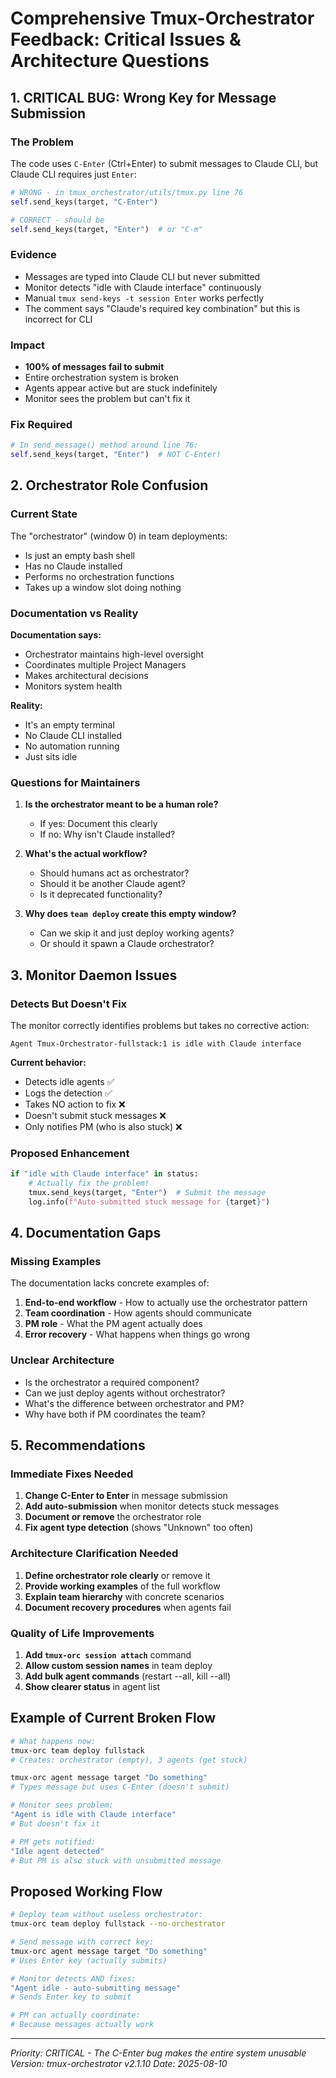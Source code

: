# Comprehensive Tmux-Orchestrator Feedback: Critical Issues & Architecture Questions

## 1. CRITICAL BUG: Wrong Key for Message Submission

### The Problem
The code uses `C-Enter` (Ctrl+Enter) to submit messages to Claude CLI, but Claude CLI requires just `Enter`:

```python
# WRONG - in tmux_orchestrator/utils/tmux.py line 76
self.send_keys(target, "C-Enter")

# CORRECT - should be
self.send_keys(target, "Enter")  # or "C-m"
```

### Evidence
- Messages are typed into Claude CLI but never submitted
- Monitor detects "idle with Claude interface" continuously
- Manual `tmux send-keys -t session Enter` works perfectly
- The comment says "Claude's required key combination" but this is incorrect for CLI

### Impact
- **100% of messages fail to submit**
- Entire orchestration system is broken
- Agents appear active but are stuck indefinitely
- Monitor sees the problem but can't fix it

### Fix Required
```python
# In send_message() method around line 76:
self.send_keys(target, "Enter")  # NOT C-Enter!
```

## 2. Orchestrator Role Confusion

### Current State
The "orchestrator" (window 0) in team deployments:
- Is just an empty bash shell
- Has no Claude installed
- Performs no orchestration functions
- Takes up a window slot doing nothing

### Documentation vs Reality

**Documentation says:**
- Orchestrator maintains high-level oversight
- Coordinates multiple Project Managers
- Makes architectural decisions
- Monitors system health

**Reality:**
- It's an empty terminal
- No Claude CLI installed
- No automation running
- Just sits idle

### Questions for Maintainers

1. **Is the orchestrator meant to be a human role?**
   - If yes: Document this clearly
   - If no: Why isn't Claude installed?

2. **What's the actual workflow?**
   - Should humans act as orchestrator?
   - Should it be another Claude agent?
   - Is it deprecated functionality?

3. **Why does `team deploy` create this empty window?**
   - Can we skip it and just deploy working agents?
   - Or should it spawn a Claude orchestrator?

## 3. Monitor Daemon Issues

### Detects But Doesn't Fix
The monitor correctly identifies problems but takes no corrective action:

```log
Agent Tmux-Orchestrator-fullstack:1 is idle with Claude interface
```

**Current behavior:**
- Detects idle agents ✅
- Logs the detection ✅
- Takes NO action to fix ❌
- Doesn't submit stuck messages ❌
- Only notifies PM (who is also stuck) ❌

### Proposed Enhancement
```python
if "idle with Claude interface" in status:
    # Actually fix the problem!
    tmux.send_keys(target, "Enter")  # Submit the message
    log.info(f"Auto-submitted stuck message for {target}")
```

## 4. Documentation Gaps

### Missing Examples
The documentation lacks concrete examples of:
1. **End-to-end workflow** - How to actually use the orchestrator pattern
2. **Team coordination** - How agents should communicate
3. **PM role** - What the PM agent actually does
4. **Error recovery** - What happens when things go wrong

### Unclear Architecture
- Is the orchestrator a required component?
- Can we just deploy agents without orchestrator?
- What's the difference between orchestrator and PM?
- Why have both if PM coordinates the team?

## 5. Recommendations

### Immediate Fixes Needed
1. **Change C-Enter to Enter** in message submission
2. **Add auto-submission** when monitor detects stuck messages
3. **Document or remove** the orchestrator role
4. **Fix agent type detection** (shows "Unknown" too often)

### Architecture Clarification Needed
1. **Define orchestrator role clearly** or remove it
2. **Provide working examples** of the full workflow
3. **Explain team hierarchy** with concrete scenarios
4. **Document recovery procedures** when agents fail

### Quality of Life Improvements
1. **Add `tmux-orc session attach`** command
2. **Allow custom session names** in team deploy
3. **Add bulk agent commands** (restart --all, kill --all)
4. **Show clearer status** in agent list

## Example of Current Broken Flow

```bash
# What happens now:
tmux-orc team deploy fullstack
# Creates: orchestrator (empty), 3 agents (get stuck)

tmux-orc agent message target "Do something"
# Types message but uses C-Enter (doesn't submit)

# Monitor sees problem:
"Agent is idle with Claude interface"
# But doesn't fix it

# PM gets notified:
"Idle agent detected"
# But PM is also stuck with unsubmitted message
```

## Proposed Working Flow

```bash
# Deploy team without useless orchestrator:
tmux-orc team deploy fullstack --no-orchestrator

# Send message with correct key:
tmux-orc agent message target "Do something"
# Uses Enter key (actually submits)

# Monitor detects AND fixes:
"Agent idle - auto-submitting message"
# Sends Enter key to submit

# PM can actually coordinate:
# Because messages actually work
```

---
*Priority: CRITICAL - The C-Enter bug makes the entire system unusable*
*Version: tmux-orchestrator v2.1.10*
*Date: 2025-08-10*
